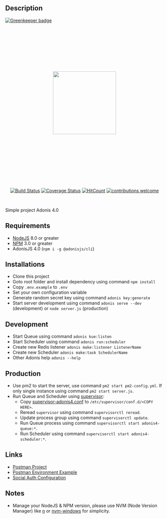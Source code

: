 ## Description

[![Greenkeeper badge](https://badges.greenkeeper.io/ahmadarif/adonis4.svg)](https://greenkeeper.io/)
<div align="center">
    <a href="https://travis-ci.org/">
        <img src="http://res.cloudinary.com/adonisjs/image/upload/q_100/v1497112678/adonis-purple_pzkmzt.svg" width="200px" align="center" hspace="30px" vspace="140px">
    </a>
</div>
<br />

<div align="center">

[![Build Status](https://travis-ci.org/ahmadarif/adonis4.svg?branch=master)](https://travis-ci.org/ahmadarif/adonis4)
[![Coverage Status](https://coveralls.io/repos/github/ahmadarif/adonis4/badge.svg?branch=master)](https://coveralls.io/github/ahmadarif/adonis4?branch=master)
[![HitCount](http://hits.dwyl.io/ahmadarif/adonis4.svg)](http://hits.dwyl.io/ahmadarif/adonis4)
[![contributions welcome](https://img.shields.io/badge/contributions-welcome-brightgreen.svg?style=flat)](https://github.com/ahmadarif/adonis4/issues)

</div>
<br />

Simple project Adonis 4.0

## Requirements
- [NodeJS](https://nodejs.org/) 8.0 or greater
- [NPM](https://www.npmjs.com/) 3.0 or greater
- AdonisJS 4.0 (`npm i -g @adonisjs/cli`)

## Installations
- Clone this project
- Goto root folder and install dependency using command `npm install`
- Copy `.env.example` to `.env`
- Set your own configuration variable
- Generate random secret key using command `adonis key:generate`
- Start server development using command `adonis serve --dev` (development) or `node server.js` (production)

## Development
- Start Queue using command `adonis kue:listen`
- Start Scheduler using command `adonis run:scheduler`
- Create new Redis listener `adonis make:listener ListenerName`
- Create new Scheduler `adonis make:task SchedulerName`
- Other Adonis help `adonis --help`

## Production
- Use pm2 to start the server, use command `pm2 start pm2-config.yml`. If only single instance using command `pm2 start server.js`.
- Run Queue and Scheduler using [supervisor](http://supervisord.org/):
    - Copy [supervisor-adonis4.conf](supervisor-adonis4.conf) to `/etc/supervisor/conf.d/<COPY HERE>`.
    - Reread `supervisor` using command `supervisorctl reread`.
    - Update process group using command `supervisorctl update`.
    - Run Queue process using command `supervisorctl start adonis4-queue:*`.
    - Run Scheduler using command `supervisorctl start adonis4-scheduler:*`.

## Links
- [Postman Project](https://www.getpostman.com/collections/70ec70ac2fd041098439)
- [Postman Environment Example](Adonis4.postman_environment.json)
- [Social Auth Configuration](SocialAuthConfig.md)

## Notes
- Manage your NodeJS & NPM version, please use NVM (Node Version Manager) like [n](https://github.com/tj/n) or [nvm-windows](https://github.com/coreybutler/nvm-windows) for simplicity.